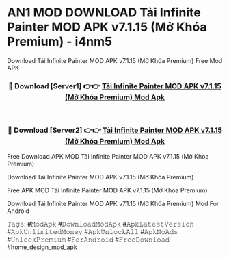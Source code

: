 # AN1 MOD DOWNLOAD Tải Infinite Painter MOD APK v7.1.15 (Mở Khóa Premium) - i4nm5
Download Tải Infinite Painter MOD APK v7.1.15 (Mở Khóa Premium) Free Mod APK

<div align="center">
<h3>🔴 Download [Server1] 👉👉 <a href="https://apk-comot.site?title=Tải_Infinite_Painter_MOD_APK_v7.1.15_(Mở_Khóa_Premium)">Tải Infinite Painter MOD APK v7.1.15 (Mở Khóa Premium) Mod Apk</a></h3><br>

<h3>🔴 Download [Server2] 👉👉 <a href="https://apk-comot.site?title=Tải_Infinite_Painter_MOD_APK_v7.1.15_(Mở_Khóa_Premium)">Tải Infinite Painter MOD APK v7.1.15 (Mở Khóa Premium) Mod Apk</a></h3>
</div>


Free Download APK MOD Tải Infinite Painter MOD APK v7.1.15 (Mở Khóa Premium)

Download Tải Infinite Painter MOD APK v7.1.15 (Mở Khóa Premium) 

Free APK MOD Tải Infinite Painter MOD APK v7.1.15 (Mở Khóa Premium) 

Download Tải Infinite Painter MOD APK v7.1.15 (Mở Khóa Premium) Mod For Android

𝚃𝚊𝚐𝚜: #𝙼𝚘𝚍𝙰𝚙𝚔 #𝙳𝚘𝚠𝚗𝚕𝚘𝚊𝚍𝙼𝚘𝚍𝙰𝚙𝚔 #𝙰𝚙𝚔𝙻𝚊𝚝𝚎𝚜𝚝𝚅𝚎𝚛𝚜𝚒𝚘𝚗 #𝙰𝚙𝚔𝚄𝚗𝚕𝚒𝚖𝚒𝚝𝚎𝚍𝙼𝚘𝚗𝚎𝚢 #𝙰𝚙𝚔𝚄𝚗𝚕𝚘𝚌𝚔𝙰𝚕𝚕 #𝙰𝚙𝚔𝙽𝚘𝙰𝚍𝚜 #𝚄𝚗𝚕𝚘𝚌𝚔𝙿𝚛𝚎𝚖𝚒𝚞𝚖 #𝙵𝚘𝚛𝙰𝚗𝚍𝚛𝚘𝚒𝚍 #𝙵𝚛𝚎𝚎𝙳𝚘𝚠𝚗𝚕𝚘𝚊𝚍 #home_design_mod_apk